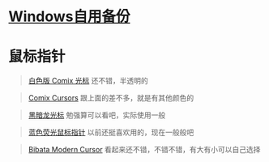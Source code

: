 # [Windows自用备份](https://github.com/noteMay/blog/issues/26)

# 鼠标指针

> [白色版 Comix 光标](https://zhutix.com/ico/comix-cursors-white/)
还不错，半透明的

> [Comix Cursors](https://zhutix.com/ico/comix-cursors/)
跟上面的差不多，就是有其他颜色的

> [黑暗龙光标](https://zhutix.com/ico/black-dragon-blue/)
勉强算可以看吧，实际使用一般

> [蓝色荧光鼠标指针](https://zhutix.com/ico/blue-gsb/)
以前还挺喜欢用的，现在一般般吧

> [Bibata Modern Cursor](https://zhutix.com/ico/bibata-modern-cursor/)
看起来还不错，不错不错，有大有小可以自己选择